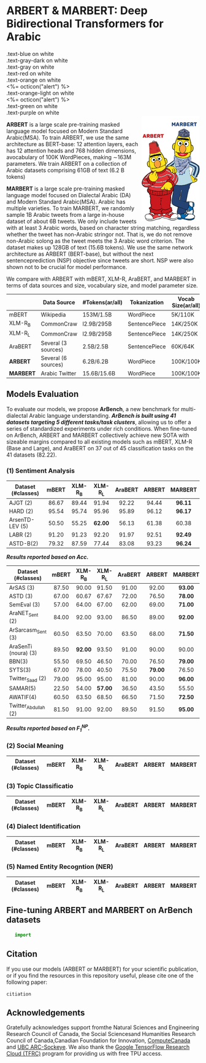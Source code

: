 # ARBERT & MARBERT: Deep Bidirectional Transformers for Arabic

<div class="text-blue mb-2">
  .text-blue on white
</div>
<div class="text-gray-dark mb-2">
  .text-gray-dark on white
</div>
<div class="text-gray mb-2">
  .text-gray on white
</div>
<div class="text-red mb-2">
  .text-red on white
</div>
<div class="text-orange mb-2">
  .text-orange on white
</div>
<span class="float-left text-red tooltipped tooltipped-n" aria-label="Does not meet accessibility standards"><%= octicon("alert") %></span>
<div class="text-orange-light mb-2">
  .text-orange-light on white
</div>
<span class="float-left text-red tooltipped tooltipped-n" aria-label="Does not meet accessibility standards"><%= octicon("alert") %></span>
<div class="text-green mb-2 ml-4">
  .text-green on white
</div>
<div class="text-purple mb-2">
  .text-purple on white
</div>



<img src="ARBERT_MARBERT.jpg" alt="drawing" width="30%" height="30%" align="right"/>

**ARBERT** is a large scale pre-training masked language model focused on Modern Standard Arabic(MSA). To train ARBERT, we use the same architecture as BERT-base: 12 attention layers, each has 12 attention heads and 768 hidden dimensions, avocabulary of 100K WordPieces, making ∼163M parameters. We  train  ARBERT on a collection of Arabic datasets comprising 61GB of text (6.2 B tokens)

**MARBERT** is a large scale pre-training masked language model focused on Dialectal Arabic (DA) and Modern Standard Arabic(MSA). Arabic has multiple varieties. To train MARBERT, we randomly sample 1B Arabic tweets from a large in-house dataset of about 6B tweets. We only include tweets with at least 3 Arabic words, based on character string matching, regardless whether the tweet has non-Arabic stringor not.  That is, we do not remove non-Arabic solong as the tweet meets the 3 Arabic word criterion. The dataset makes up 128GB of text (15.6B tokens). We use the same network architecture as ARBERT (BERT-base), but without the next sentenceprediction (NSP) objective since tweets are short. NSP were also shown not to be crucial for model performance. 

We compare with ARBERT with mBERT, XLM-R, AraBERT, and MARBERT in terms of data sources and size, vocabulary size, and model parameter size.

|             | **Data Source**              | **#Tokens(ar/all)** | **Tokanization**  | **Vocab Size(ar/all)** | **Cased** | **Arch.**         | **#Param** |
|---------|---------------------|----------------|---------------|--------------|-------|---------------|--------|
| mBERT   | Wikipedia           | 153M/1.5B      | WordPiece     | 5K/110K      | yes   | base          | 110M   |
| XLM-R<sub>B</sub> | CommonCraw          | l2.9B/295B     | SentencePiece | 14K/250K     | yes   | base          | 270M   |
| XLM-R<sub>L</sub>  | CommonCraw          | l2.9B/295B     | SentencePiece | 14K/250K     | yes   | large         | 550M   |
| AraBERT | Several (3 sources) | 2.5B/2.5B      | SentencePiece | 60K/64K      | no    | base          | 135M   |
| **ARBERT**  | Several (6 sources) | 6.2B/6.2B      | WordPiece     | 100K/100K    | no    | base          | 163M   |
| **MARBERT** | Arabic Twitter      | 15.6B/15.6B    | WordPiece     | 100K/100K    | no    | base          | 163M   |

## Models Evaluation
To  evaluate  our  models,   we  propose  **ArBench**,   a new benchmark for multi-dialectal Arabic language understanding.  ***ArBench is built using 41 datasets targeting 5 different tasks/task clusters***, allowing us to offer a series of standardized experiments under rich conditions. When fine-tuned on ArBench,  ARBERT and MARBERT collectively achieve new SOTA  with sizeable margins compared to all existing models such as mBERT, XLM-R (Base and Large), and  AraBERT on 37 out of 45 classification tasks on the 41 datasets (82.22). 

### (1) Sentiment Analysis

| **Dataset (#classes)** |  **mBERT** | **XLM-R<sub>B</sub>** | **XLM-R<sub>L</sub>** | **AraBERT** | **ARBERT** | **MARBERT** |
|--------------------|:------:|:----------:|:-----------:|:-------:|:------:|:-------:|
| AJGT (2)           | 86.67 |   89.44   |    91.94   |  92.22 | 94.44 |  **96.11** |
| HARD (2)           |95.54 |   95.74   |    95.96   |  95.89 | 96.12 |  **96.17** |
| ArsenTD-LEV (5)    | 50.50 |   55.25   |    **62.00**  |  56.13 | 61.38 |  60.38 |
| LABR (2)           | 91.20 |   91.23   |    92.20   |  91.97 | 92.51 |  **92.49** |
| ASTD-B(2)          |  79.32 |   87.59   |    77.44   |  83.08 | 93.23 |  **96.24** |

***Results reported based on Acc.***

| **Dataset (#classes)** |  **mBERT** | **XLM-R<sub>B</sub>** | **XLM-R<sub>L</sub>** | **AraBERT** | **ARBERT** | **MARBERT** |
|--------------------|:------:|:----------:|:-----------:|:-------:|:------:|:-------:|
| ArSAS (3)           | 87.50 | 90.00 | 91.50 | 91.00 | 92.00 | **93.00**|
| ASTD (3)            | 67.00 | 60.67 | 67.67 | 72.00 | 76.50 | **78.00** |
| SemEval (3)          | 57.00 | 64.00 | 67.00 | 62.00 | 69.00 | **71.00** |
| AraNET<sub>Sent</sub> (2)       | 84.00 | 92.00 | 93.00 | 86.50 | 89.00 | **92.00** |
| ArSarcasm<sub>Sent</sub> (3)      | 60.50 | 63.50 | 70.00 | 63.50 | 68.00 | **71.50** |
| AraSenTi (noura) (3) | 89.50 | **92.00** | 93.50 | 91.00 | 90.00 | 90.00 |
| BBN(3)                     | 55.50 | 69.50 | 46.50 | 70.00 | 76.50 | **79.00** |
| SYTS(3)                    | 67.00 | 78.00 | 40.50 | 75.50 | **79.00** | 76.50 |
| Twitter<sub>Saad</sub> (2)               | 79.00 | 95.00 | 95.00 | 81.00 | 90.00 | **96.00** |
| SAMAR(5)                   | 22.50 | 54.00 | **57.00** | 36.50 | 43.50 | 55.50 |
| AWATIF(4)                  | 60.50 | 63.50 | 68.50 | 66.50 | 71.50 | **72.50** |
|  Twitter<sub>Abdullah</sub> (2)           | 81.50 | 91.00 | 92.00 | 89.50 | 91.50 | **95.00** |

***Results reported based on F<sub>1</sub><sup>NP</sup>.***
### (2) Social Meaning
 **Dataset (#classes)** |  **mBERT** | **XLM-R<sub>B</sub>** | **XLM-R<sub>L</sub>** | **AraBERT** | **ARBERT** | **MARBERT** |
|--------------------|:------:|:----------:|:-----------:|:-------:|:------:|:-------:|

### (3) Topic Classificatio
 **Dataset (#classes)** |  **mBERT** | **XLM-R<sub>B</sub>** | **XLM-R<sub>L</sub>** | **AraBERT** | **ARBERT** | **MARBERT** |
|--------------------|:------:|:----------:|:-----------:|:-------:|:------:|:-------:|

### (4) Dialect Identification
 **Dataset (#classes)** |  **mBERT** | **XLM-R<sub>B</sub>** | **XLM-R<sub>L</sub>** | **AraBERT** | **ARBERT** | **MARBERT** |
|--------------------|:------:|:----------:|:-----------:|:-------:|:------:|:-------:|

### (5) Named Entity Recogntion (NER)
 **Dataset (#classes)** |  **mBERT** | **XLM-R<sub>B</sub>** | **XLM-R<sub>L</sub>** | **AraBERT** | **ARBERT** | **MARBERT** |
|--------------------|:------:|:----------:|:-----------:|:-------:|:------:|:-------:|

## Fine-tuning ARBERT and MARBERT on ArBench datasets
 
 ```python
    import 
 ```
 
## Citation
If you use our models (ARBERT or MARBERT) for your scientific publication, or if you find the resources in this repository useful, please cite one of the following paper:
```
citiation
```

## Acknowledgements
Gratefully   acknowledges   support   fromthe   Natural   Sciences   and   Engineering   Research  Council  of  Canada,  the  Social  Sciencesand  Humanities  Research  Council  of  Canada,Canadian  Foundation  for  Innovation,  [ComputeCanada](www.computecanada.ca) and [UBC ARC-Sockeye](https://doi.org/10.14288/SOCKEYE). We  also  thank  the  [Google TensorFlow Research Cloud (TFRC)](https://www.tensorflow.org/tfrc) program for providing us with free TPU access.